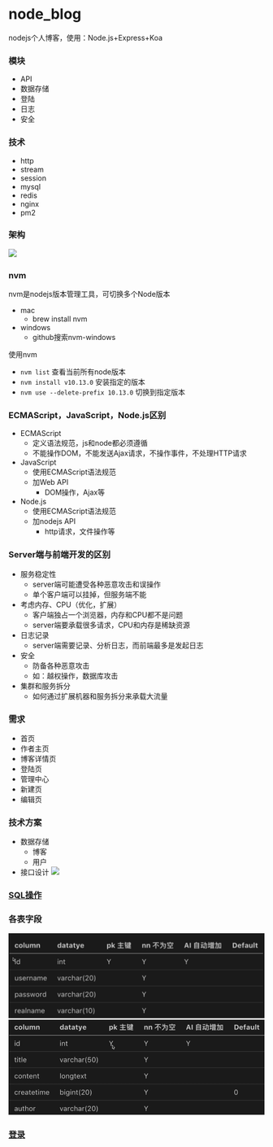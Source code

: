 # node_blog
nodejs个人博客，使用：Node.js+Express+Koa

### 模块
 - API
 - 数据存储
 - 登陆
 - 日志
 - 安全

### 技术
 - http
 - stream
 - session
 - mysql
 - redis
 - nginx
 - pm2

### 架构
![](img/jiagou.png)

### nvm
nvm是nodejs版本管理工具，可切换多个Node版本
 - mac
   - brew install nvm
 - windows
   - github搜索nvm-windows

使用nvm
 - `nvm list` 查看当前所有node版本
 - `nvm install v10.13.0` 安装指定的版本
 - `nvm use --delete-prefix 10.13.0` 切换到指定版本

### ECMAScript，JavaScript，Node.js区别
 - ECMAScript
   - 定义语法规范，js和node都必须遵循
   - 不能操作DOM，不能发送Ajax请求，不操作事件，不处理HTTP请求
 - JavaScript
   - 使用ECMAScript语法规范
   - 加Web API
     - DOM操作，Ajax等
 - Node.js
   - 使用ECMAScript语法规范
   - 加nodejs API
     - http请求，文件操作等

### Server端与前端开发的区别
 - 服务稳定性
   - server端可能遭受各种恶意攻击和误操作
   - 单个客户端可以挂掉，但服务端不能
 - 考虑内存、CPU（优化，扩展）
   - 客户端独占一个浏览器，内存和CPU都不是问题
   - server端要承载很多请求，CPU和内存是稀缺资源
 - 日志记录
   - server端需要记录、分析日志，而前端最多是发起日志
 - 安全
   - 防备各种恶意攻击
   - 如：越权操作，数据库攻击
 - 集群和服务拆分
   - 如何通过扩展机器和服务拆分来承载大流量

### 需求
 - 首页
 - 作者主页
 - 博客详情页
 - 登陆页
 - 管理中心
 - 新建页
 - 编辑页

### 技术方案
 - 数据存储
   - 博客
   - 用户
 - 接口设计
![](img/jiekou.png)

### [SQL操作](./SQL操作)

### 各表字段
![](img/users_table.png)
![](img/blogs.png)

### [登录](./登录.md)